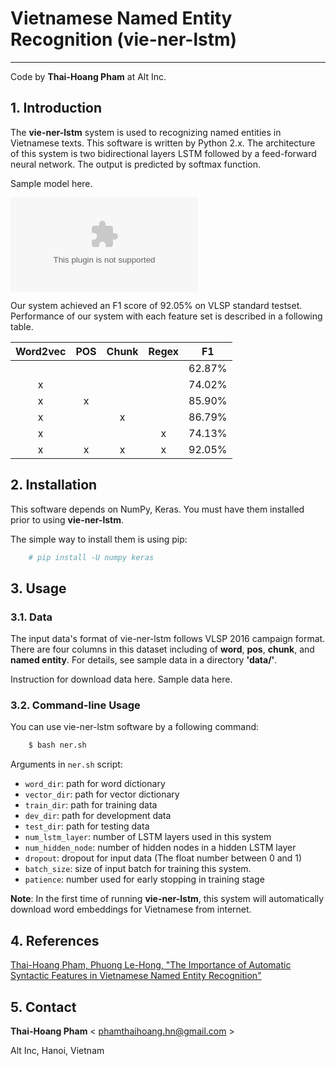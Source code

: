 # Vietnamese Named Entity Recognition (vie-ner-lstm)
-----------------------------------------------------------------
Code by **Thai-Hoang Pham** at Alt Inc. 

## 1. Introduction

The **vie-ner-lstm** system is used to recognizing named entities in Vietnamese texts. This software is written by Python 2.x. The architecture of this system is two bidirectional layers LSTM followed by a feed-forward neural network. The output is predicted by softmax function.

Sample model here.

![Alt text](docs/our_moddels.eps?raw=true "Title")

Our system achieved an F1 score of 92.05% on VLSP standard testset. Performance of our system with each feature set is described in a following table. 

| Word2vec | POS | Chunk | Regex |   F1   |
|:--------:|:---:|:-----:|:-----:|:------:|
|          |     |       |       | 62.87% |
|     x    |     |       |       | 74.02% |
|     x    |  x  |       |       | 85.90% |
|     x    |     |   x   |       | 86.79% |
|     x    |     |       |   x   | 74.13% |
|     x    |  x  |   x   |   x   | 92.05% |

## 2. Installation

This software depends on NumPy, Keras. You must have them installed prior to using **vie-ner-lstm**.

The simple way to install them is using pip:

```sh
	# pip install -U numpy keras
```
## 3. Usage

### 3.1. Data

The input data's format of vie-ner-lstm follows VLSP 2016 campaign format. There are four columns in this dataset including of **word**, **pos**, **chunk**, and **named entity**. For details, see sample data in a directory **'data/'**.

Instruction for download data here.
Sample data here.
### 3.2. Command-line Usage

You can use vie-ner-lstm software by a following command:

```sh
	$ bash ner.sh
```

Arguments in ``ner.sh`` script:

* ``word_dir``:       path for word dictionary
* ``vector_dir``:         path for vector dictionary
* ``train_dir``:   path for training data
* ``dev_dir``:      path for development data
* ``test_dir``:      path for testing data
* ``num_lstm_layer``:      number of LSTM layers used in this system
* ``num_hidden_node``:     number of hidden nodes in a hidden LSTM layer
* ``dropout``:      dropout for input data (The float number between 0 and 1)
* ``batch_size``:      size of input batch for training this system.
* ``patience``:      number used for early stopping in training stage


**Note**: In the first time of running **vie-ner-lstm**, this system will automatically download word embeddings for Vietnamese from internet.

## 4. References

[Thai-Hoang Pham, Phuong Le-Hong, "The Importance of Automatic Syntactic Features in Vietnamese Named Entity Recognition"](https://arxiv.org/abs/1705.10610)

## 5. Contact

**Thai-Hoang Pham** < phamthaihoang.hn@gmail.com >

Alt Inc, Hanoi, Vietnam
